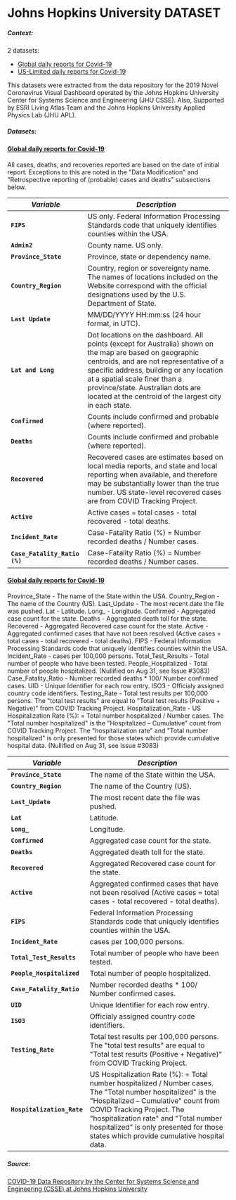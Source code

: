 # Johns Hopkins University DATASET

##### Context:

2 datasets:

- [Global daily reports for Covid-19](global%20daily%20reports)
- [US-Limited daily reports for Covid-19](us%20daily%20reports)

This datasets were extracted from the data repository for the 2019 Novel Coronavirus Visual Dashboard operated by the Johns Hopkins University Center for Systems Science and Engineering (JHU CSSE). Also, Supported by ESRI Living Atlas Team and the Johns Hopkins University Applied Physics Lab (JHU APL).

##### Datasets:
#### [Global daily reports for Covid-19](global%20daily%20reports)

All cases, deaths, and recoveries reported are based on the date of initial report. Exceptions to this are noted in the "Data Modification" and "Retrospective reporting of (probable) cases and deaths" subsections below.


| *Variable*                                            | *Description*                                                | 
| ----------------------------------------------------- | ------------------------------------------------------------ |
| **`FIPS`**                                         |US only. Federal Information Processing Standards code that uniquely identifies counties within the USA. |
| **`Admin2`**                                  | County name. US only.                                       |
| **`Province_State`**                                           | Province, state or dependency name.                                     |
| **`Country_Region`**                                             | Country, region or sovereignty name. The names of locations included on the Website correspond with the official designations used by the U.S. Department of State.                                      |
| **`Last Update`**                                             | MM/DD/YYYY HH:mm:ss (24 hour format, in UTC).                                      |
| **`Lat and Long`**                                             | Dot locations on the dashboard. All points (except for Australia) shown on the map are based on geographic centroids, and are not representative of a specific address, building or any location at a spatial scale finer than a province/state. Australian dots are located at the centroid of the largest city in each state.                                      |
| **`Confirmed`**                                             | Counts include confirmed and probable (where reported).                                     |
| **`Deaths`**                                             | Counts include confirmed and probable (where reported).                                     |
| **`Recovered`**                                             | Recovered cases are estimates based on local media reports, and state and local reporting when available, and therefore may be substantially lower than the true number. US state-level recovered cases are from COVID Tracking Project.                                    |
| **`Active`**                                             | Active cases = total cases - total recovered - total deaths.                                     |
| **`Incident_Rate`**                                             | Case-Fatality Ratio (%) = Number recorded deaths / Number cases.                                   |
| **`Case_Fatality_Ratio (%)`**                                             |Case-Fatality Ratio (%) = Number recorded deaths / Number cases.                                  |

#### [Global daily reports for Covid-19](global%20daily%20reports)

Province_State - The name of the State within the USA.
Country_Region - The name of the Country (US).
Last_Update - The most recent date the file was pushed.
Lat - Latitude.
Long_ - Longitude.
Confirmed - Aggregated case count for the state.
Deaths - Aggregated death toll for the state.
Recovered - Aggregated Recovered case count for the state.
Active - Aggregated confirmed cases that have not been resolved (Active cases = total cases - total recovered - total deaths).
FIPS - Federal Information Processing Standards code that uniquely identifies counties within the USA.
Incident_Rate - cases per 100,000 persons.
Total_Test_Results - Total number of people who have been tested.
People_Hospitalized - Total number of people hospitalized. (Nullified on Aug 31, see Issue #3083)
Case_Fatality_Ratio - Number recorded deaths * 100/ Number confirmed cases.
UID - Unique Identifier for each row entry.
ISO3 - Officialy assigned country code identifiers.
Testing_Rate - Total test results per 100,000 persons. The "total test results" are equal to "Total test results (Positive + Negative)" from COVID Tracking Project.
Hospitalization_Rate - US Hospitalization Rate (%): = Total number hospitalized / Number cases. The "Total number hospitalized" is the "Hospitalized – Cumulative" count from COVID Tracking Project. The "hospitalization rate" and "Total number hospitalized" is only presented for those states which provide cumulative hospital data. (Nullified on Aug 31, see Issue #3083)

| *Variable*                                            | *Description*                                                | 
| ----------------------------------------------------- | ------------------------------------------------------------ |
| **`Province_State`**                                         |The name of the State within the USA.|
| **`Country_Region`**                                  | The name of the Country (US).                                       |
| **`Last_Update`**                                           | The most recent date the file was pushed.                                     |
| **`Lat`**                                             | Latitude.|
| **`Long_`**                                             | Longitude.                                     |
| **`Confirmed`**                                             |Aggregated case count for the state.                                    |
| **`Deaths`**                                             | Aggregated death toll for the state.                                 |
| **`Recovered`**                                             | Aggregated Recovered case count for the state.                                     |
| **`Active`**                                             | Aggregated confirmed cases that have not been resolved (Active cases = total cases - total recovered - total deaths).                                   |
| **`FIPS`**                                             | Federal Information Processing Standards code that uniquely identifies counties within the USA.                       |
| **`Incident_Rate`**                                             | cases per 100,000 persons.                                   |
| **`Total_Test_Results`**                                             |Total number of people who have been tested.                                 |
| **`People_Hospitalized`**                                             |Total number of people hospitalized.                            |
| **`Case_Fatality_Ratio`**                                             |Number recorded deaths * 100/ Number confirmed cases.                       |
| **`UID`**                                             |Unique Identifier for each row entry.                                 |
| **`ISO3`**                                             |Officialy assigned country code identifiers.                                 |
| **`Testing_Rate`**                                             |Total test results per 100,000 persons. The "total test results" are equal to "Total test results (Positive + Negative)" from COVID Tracking Project.                                |
| **`Hospitalization_Rate`**                                             |US Hospitalization Rate (%): = Total number hospitalized / Number cases. The "Total number hospitalized" is the "Hospitalized – Cumulative" count from COVID Tracking Project. The "hospitalization rate" and "Total number hospitalized" is only presented for those states which provide cumulative hospital data.              |


##### Source:

[COVID-19 Data Repository by the Center for Systems Science and Engineering (CSSE) at Johns Hopkins University](https://github.com/CSSEGISandData/COVID-19)

